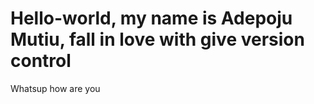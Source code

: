 # Hello-world, my name is Adepoju Mutiu, fall in love with give version control 
Whatsup how are you
